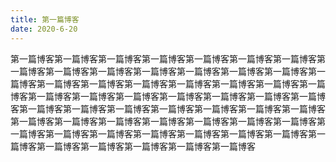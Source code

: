 ```yaml
---
title: 第一篇博客
date: 2020-6-20
---
```

第一篇博客第一篇博客第一篇博客第一篇博客第一篇博客第一篇博客第一篇博客第一篇博客第一篇博客第一篇博客第一篇博客第一篇博客第一篇博客第一篇博客第一篇博客第一篇博客第一篇博客第一篇博客第一篇博客第一篇博客第一篇博客第一篇博客第一篇博客第一篇博客第一篇博客第一篇博客第一篇博客第一篇博客第一篇博客第一篇博客第一篇博客第一篇博客第一篇博客第一篇博客第一篇博客第一篇博客第一篇博客第一篇博客第一篇博客第一篇博客第一篇博客第一篇博客第一篇博客第一篇博客第一篇博客第一篇博客第一篇博客第一篇博客第一篇博客第一篇博客第一篇博客第一篇博客第一篇博客第一篇博客第一篇博客第一篇博客
